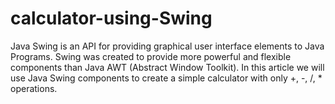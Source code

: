 # calculator-using-Swing
Java Swing is an API for providing graphical user interface elements to Java Programs. Swing was created to provide more powerful and flexible components than Java AWT (Abstract Window Toolkit). In this article we will use Java Swing components to create a simple calculator with only +, -, /, * operations.
